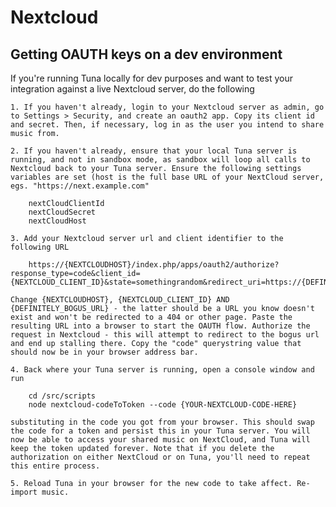 # Nextcloud

## Getting OAUTH keys on a dev environment

If you're running Tuna locally for dev purposes and want to test your integration against a live Nextcloud server, do the following

    1. If you haven't already, login to your Nextcloud server as admin, go to Settings > Security, and create an oauth2 app. Copy its client id and secret. Then, if necessary, log in as the user you intend to share music from. 

    2. If you haven't already, ensure that your local Tuna server is running, and not in sandbox mode, as sandbox will loop all calls to Nextcloud back to your Tuna server. Ensure the following settings variables are set (host is the full base URL of your NextCloud server, egs. "https://next.example.com"

        nextCloudClientId
        nextCloudSecret
        nextCloudHost

    3. Add your Nextcloud server url and client identifier to the following URL

        https://{NEXTCLOUDHOST}/index.php/apps/oauth2/authorize?response_type=code&client_id={NEXTCLOUD_CLIENT_ID}&state=somethingrandom&redirect_uri=https://{DEFINITELY_BOGUS_URL}

    Change {NEXTCLOUDHOST}, {NEXTCLOUD_CLIENT_ID} AND {DEFINITELY_BOGUS_URL} - the latter should be a URL you know doesn't exist and won't be redirected to a 404 or other page. Paste the resulting URL into a browser to start the OAUTH flow. Authorize the request in Nextcloud - this will attempt to redirect to the bogus url and end up stalling there. Copy the "code" querystring value that should now be in your browser address bar.

    4. Back where your Tuna server is running, open a console window and run

        cd /src/scripts
        node nextcloud-codeToToken --code {YOUR-NEXTCLOUD-CODE-HERE}

    substituting in the code you got from your browser. This should swap the code for a token and persist this in your Tuna server. You will now be able to access your shared music on NextCloud, and Tuna will keep the token updated forever. Note that if you delete the authorization on either NextCloud or on Tuna, you'll need to repeat this entire process.

    5. Reload Tuna in your browser for the new code to take affect. Re-import music.


